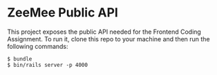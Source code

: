 # ZeeMee Public API

This project exposes the public API needed for the Frontend Coding Assignment. To run it, clone this repo to your machine and then run the following commands:

```console
$ bundle
$ bin/rails server -p 4000
```
